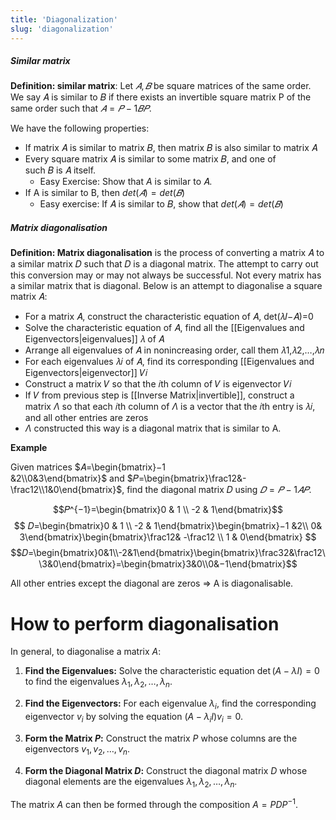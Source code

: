 ```yaml
---
title: 'Diagonalization'
slug: 'diagonalization'
---
```


##### Similar matrix

**Definition: similar matrix**: Let $𝐴,𝐵$ be square matrices of the same order. We say 𝐴 is similar to 𝐵 if there exists an invertible square matrix P of the same order such that $𝐴=𝑃−1𝐵𝑃$.

We have the following properties:

- If matrix 𝐴 is similar to matrix 𝐵, then matrix 𝐵 is also similar to matrix 𝐴
- Every square matrix 𝐴 is similar to some matrix 𝐵, and one of such 𝐵 is 𝐴 itself.
    - Easy Exercise: Show that $A$ is similar to 𝐴.
- If A is similar to B, then $det(𝐴)=det(𝐵)$
    - Easy exercise: If 𝐴 is similar to 𝐵, show that $det(𝐴)=det(𝐵)$

##### Matrix diagonalisation

**Definition: Matrix diagonalisation** is the process of converting a matrix 𝐴 to a similar matrix 𝐷 such that 𝐷 is a diagonal matrix. The attempt to carry out this conversion may or may not always be successful. Not every matrix has a similar matrix that is diagonal. Below is an attempt to diagonalise a square matrix 𝐴:  

- For a matrix 𝐴, construct the characteristic equation of 𝐴, det(𝜆𝐼−𝐴)=0
- Solve the characteristic equation of 𝐴, find all the [[Eigenvalues and Eigenvectors|eigenvalues]] 𝜆 of 𝐴
- Arrange all eigenvalues of 𝐴 in nonincreasing order, call them 𝜆1,𝜆2,…,𝜆𝑛
- For each eigenvalues 𝜆𝑖 of 𝐴, find its corresponding [[Eigenvalues and Eigenvectors|eigenvector]] 𝑉𝑖
- Construct a matrix 𝑉 so that the 𝑖th column of 𝑉 is eigenvector 𝑉𝑖
- If 𝑉 from previous step is [[Inverse Matrix|invertible]], construct a matrix $Λ$ so that each 𝑖th column of $Λ$ is a vector that the 𝑖th entry is 𝜆𝑖, and all other entries are zeros
- $Λ$ constructed this way is a diagonal matrix that is similar to A.

**Example**

Given matrices $𝐴=\begin{bmatrix}−1 &2\\0&3\end{bmatrix}$ and $𝑃=\begin{bmatrix}\frac12&-\frac12\\1&0\end{bmatrix}$, find the diagonal matrix 𝐷 using $𝐷=𝑃−1𝐴𝑃$.

$$𝑃^{−1}=\begin{bmatrix}0 & 1 \\ -2 & 1\end{bmatrix}$$ $$ 𝐷=\begin{bmatrix}0 & 1 \\ -2 & 1\end{bmatrix}\begin{bmatrix}−1 &2\\ 0& 3\end{bmatrix}\begin{bmatrix}\frac12& -\frac12 \\ 1 & 0\end{bmatrix} $$ $$𝐷=\begin{bmatrix}0&1\\-2&1\end{bmatrix}\begin{bmatrix}\frac32&\frac12\\3&0\end{bmatrix}=\begin{bmatrix}3&0\\0&−1\end{bmatrix}$$

All other entries except the diagonal are zeros ⇒ A is diagonalisable.

# How to perform diagonalisation

In general, to diagonalise a matrix $A$:

1. **Find the Eigenvalues:** Solve the characteristic equation $\det(A - \lambda I) = 0$ to find the eigenvalues $\lambda_1, \lambda_2, \ldots, \lambda_n$.

2. **Find the Eigenvectors:** For each eigenvalue $\lambda_i$, find the corresponding eigenvector $v_i$ by solving the equation $(A - \lambda_i I)v_i = 0$.

3. **Form the Matrix $P$:** Construct the matrix $P$ whose columns are the eigenvectors $v_1, v_2, \ldots, v_n$.

4. **Form the Diagonal Matrix $D$:** Construct the diagonal matrix $D$ whose diagonal elements are the eigenvalues $\lambda_1, \lambda_2, \ldots, \lambda_n$.

The matrix $A$ can then be formed through the composition $A = PDP^{-1}$.